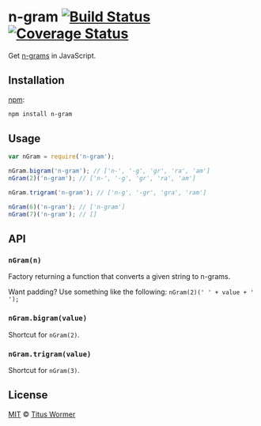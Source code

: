 # n-gram [![Build Status][travis-badge]][travis] [![Coverage Status][codecov-badge]][codecov]

Get [n-grams][wiki] in JavaScript.

## Installation

[npm][]:

```bash
npm install n-gram
```

## Usage

```js
var nGram = require('n-gram');

nGram.bigram('n-gram'); // ['n-', '-g', 'gr', 'ra', 'am']
nGram(2)('n-gram'); // ['n-', '-g', 'gr', 'ra', 'am']

nGram.trigram('n-gram'); // ['n-g', '-gr', 'gra', 'ram']

nGram(6)('n-gram'); // ['n-gram']
nGram(7)('n-gram'); // []
```

## API

### `nGram(n)`

Factory returning a function that converts a given string to n-grams.

Want padding?  Use something like the following: `nGram(2)(' ' + value + ' ');`

### `nGram.bigram(value)`

Shortcut for `nGram(2)`.

### `nGram.trigram(value)`

Shortcut for `nGram(3)`.

## License

[MIT][license] © [Titus Wormer][author]

<!-- Definitions -->

[travis-badge]: https://img.shields.io/travis/wooorm/n-gram.svg

[travis]: https://travis-ci.org/wooorm/n-gram

[codecov-badge]: https://img.shields.io/codecov/c/github/wooorm/n-gram.svg

[codecov]: https://codecov.io/github/wooorm/n-gram

[npm]: https://docs.npmjs.com/cli/install

[license]: LICENSE

[author]: http://wooorm.com

[wiki]: http://en.wikipedia.org/wiki/N-gram
